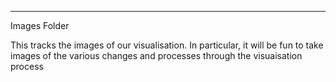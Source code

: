 ---
Images Folder

This tracks the images of our visualisation. In particular, it will be fun to take images of the various changes and processes through
the visuaisation process
